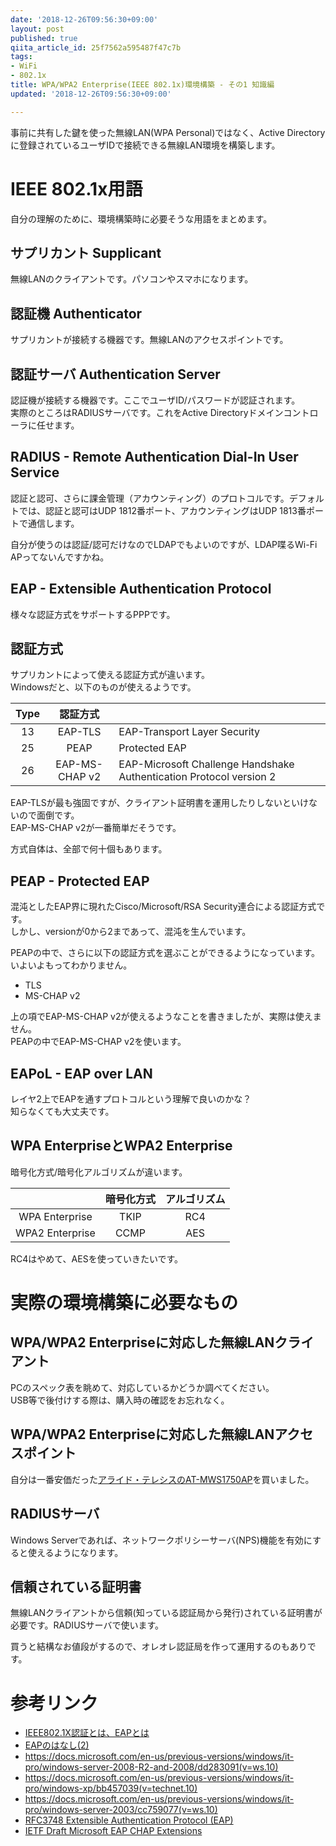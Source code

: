```yaml
---
date: '2018-12-26T09:56:30+09:00'
layout: post
published: true
qiita_article_id: 25f7562a595487f47c7b
tags:
- WiFi
- 802.1x
title: WPA/WPA2 Enterprise(IEEE 802.1x)環境構築 - その1 知識編
updated: '2018-12-26T09:56:30+09:00'

---
```

事前に共有した鍵を使った無線LAN(WPA Personal)ではなく、Active Directoryに登録されているユーザIDで接続できる無線LAN環境を構築します。  
  
# IEEE 802.1x用語  
  
自分の理解のために、環境構築時に必要そうな用語をまとめます。  
  
## サプリカント Supplicant  
  
無線LANのクライアントです。パソコンやスマホになります。  
  
## 認証機 Authenticator  
  
サプリカントが接続する機器です。無線LANのアクセスポイントです。  
  
## 認証サーバ Authentication Server  
  
認証機が接続する機器です。ここでユーザID/パスワードが認証されます。  
実際のところはRADIUSサーバです。これをActive Directoryドメインコントローラに任せます。  
  
## RADIUS - Remote Authentication Dial-In User Service  
  
認証と認可、さらに課金管理（アカウンティング）のプロトコルです。デフォルトでは、認証と認可はUDP 1812番ポート、アカウンティングはUDP 1813番ポートで通信します。  
  
自分が使うのは認証/認可だけなのでLDAPでもよいのですが、LDAP喋るWi-Fi APってないんですかね。  
  
## EAP - Extensible Authentication Protocol  
  
  
様々な認証方式をサポートするPPPです。  
  
  
## 認証方式  
  
サプリカントによって使える認証方式が違います。  
Windowsだと、以下のものが使えるようです。  
  
| Type | 認証方式 ||  
|:-:|:-:|:--|  
| 13  | EAP-TLS   | EAP-Transport Layer Security |  
| 25  | PEAP  | Protected EAP |  
| 26  | EAP-MS-CHAP v2  | EAP-Microsoft Challenge Handshake Authentication Protocol version 2 |  
  
EAP-TLSが最も強固ですが、クライアント証明書を運用したりしないといけないので面倒です。  
EAP-MS-CHAP v2が一番簡単だそうです。  
  
方式自体は、全部で何十個もあります。  
  
## PEAP - Protected EAP  
  
混沌としたEAP界に現れたCisco/Microsoft/RSA Security連合による認証方式です。  
しかし、versionが0から2まであって、混沌を生んでいます。  
  
PEAPの中で、さらに以下の認証方式を選ぶことができるようになっています。いよいよもってわかりません。  
  
* TLS  
* MS-CHAP v2  
  
上の項でEAP-MS-CHAP v2が使えるようなことを書きましたが、実際は使えません。  
PEAPの中でEAP-MS-CHAP v2を使います。  
  
## EAPoL - EAP over LAN  
  
レイヤ2上でEAPを通すプロトコルという理解で良いのかな？  
知らなくても大丈夫です。  
  
## WPA EnterpriseとWPA2 Enterprise  
  
暗号化方式/暗号化アルゴリズムが違います。  
  
|  | 暗号化方式 | アルゴリズム |  
|:-:|:-:|:-:|  
| WPA Enterprise  | TKIP  | RC4  |  
| WPA2 Enterprise  | CCMP  | AES  |  
  
RC4はやめて、AESを使っていきたいです。  
  
  
# 実際の環境構築に必要なもの  
  
## WPA/WPA2 Enterpriseに対応した無線LANクライアント  
  
PCのスペック表を眺めて、対応しているかどうか調べてください。  
USB等で後付けする際は、購入時の確認をお忘れなく。  
  
## WPA/WPA2 Enterpriseに対応した無線LANアクセスポイント  
  
自分は一番安価だった[アライド・テレシスのAT-MWS1750AP](https://www.allied-telesis.co.jp/products/list/wireless/mws_ap/catalog.html)を買いました。  
  
## RADIUSサーバ  
  
Windows Serverであれば、ネットワークポリシーサーバ(NPS)機能を有効にすると使えるようになります。  
  
## 信頼されている証明書  
  
無線LANクライアントから信頼(知っている認証局から発行)されている証明書が必要です。RADIUSサーバで使います。  
  
買うと結構なお値段がするので、オレオレ認証局を作って運用するのもありです。  
  
  
  
  
# 参考リンク  
  
  
  
* [IEEE802.1X認証とは、EAPとは](https://www.infraexpert.com/study/wireless14.html)  
* [EAPのはなし(2)](http://www.silex.jp/blog/wireless/2013/10/eap2.html)  
* https://docs.microsoft.com/en-us/previous-versions/windows/it-pro/windows-server-2008-R2-and-2008/dd283091(v=ws.10)  
* https://docs.microsoft.com/en-us/previous-versions/windows/it-pro/windows-xp/bb457039(v=technet.10)  
* https://docs.microsoft.com/en-us/previous-versions/windows/it-pro/windows-server-2003/cc759077(v=ws.10)  
* [RFC3748 Extensible Authentication Protocol (EAP)](https://tools.ietf.org/html/rfc3748)  
* [IETF Draft Microsoft EAP CHAP Extensions](https://tools.ietf.org/html/draft-kamath-pppext-eap-mschapv2-02)  
